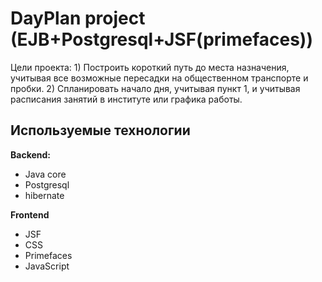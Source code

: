 <h1> DayPlan project (EJB+Postgresql+JSF(primefaces)) </h1>
Цели проекта:
1) Построить короткий путь до места назначения, учитывая все возможные пересадки на общественном транспорте и пробки.
2) Спланировать начало дня, учитывая пункт 1, и учитывая расписания занятий в институте или графика работы. 


<h2> Используемые технологии </h2>

<b>Backend:</b>
- Java core
- Postgresql
- hibernate

<b>Frontend</b>
- JSF
- CSS
- Primefaces 
- JavaScript

